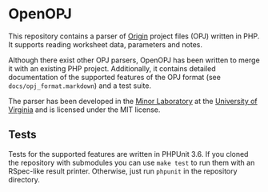 OpenOPJ
=======

This repository contains a parser of [Origin][] project files (OPJ) written in
PHP. It supports reading worksheet data, parameters and notes.

Although there exist other OPJ parsers, OpenOPJ has been written to merge it
with an existing PHP project. Additionally, it contains detailed documentation
of the supported features of the OPJ format (see `docs/opj_format.markdown`)
and a test suite.

The parser has been developed in the [Minor Laboratory][] at the [University
of Virginia][] and is licensed under the MIT license.

[Origin]: http://www.originlab.com/index.aspx?go=PRODUCTS/Origin
[Minor Laboratory]: http://olenka.med.virginia.edu/CrystUVa/wladek_home.php
[University of Virginia]: http://www.virginia.edu/


Tests
-----

Tests for the supported features are written in PHPUnit 3.6. If you cloned the
repository with submodules you can use `make test` to run them with an
RSpec-like result printer. Otherwise, just run `phpunit` in the repository
directory.

